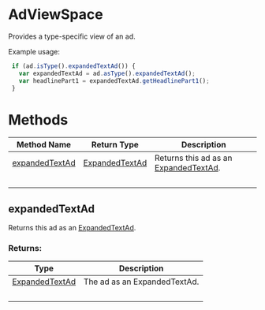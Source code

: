 # AdViewSpace
Provides a type-specific view of an ad. 

Example usage:
```javascript
 if (ad.isType().expandedTextAd()) {
   var expandedTextAd = ad.asType().expandedTextAd();
   var headlinePart1 = expandedTextAd.getHeadlinePart1();
 }
```

# Methods
|Method Name|Return Type|Description|
|-|-|-
[expandedTextAd](#expandedtextad)|[ExpandedTextAd](./ExpandedTextAd)|Returns this ad as an [ExpandedTextAd](./ExpandedTextAd).<br />
&nbsp;|&nbsp;|&nbsp;

## <a name="expandedtextad"></a>expandedTextAd
Returns this ad as an [ExpandedTextAd](./ExpandedTextAd).


### Returns:
|Type|Description|
|-|-
[ExpandedTextAd](./ExpandedTextAd)|The ad as an ExpandedTextAd.
&nbsp;|&nbsp;
